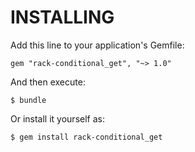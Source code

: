 INSTALLING
==========

Add this line to your application's Gemfile:

    gem "rack-conditional_get", "~> 1.0"

And then execute:

    $ bundle

Or install it yourself as:

    $ gem install rack-conditional_get
